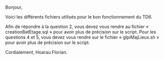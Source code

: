 Bonjour,

Voici les différents fichiers utilisés pour le bon fonctionnement du TD6.

Afin de répondre à la question 2, vous devez vous rendre au fichier « creationBatEtage.sql » pour avoir plus de précision sur le script.
Pour les questions 4 et 5, vous devez vous rendre sur le fichier « glpiMajLieux.sh » pour avoir plus de précision sur le script.

Cordialement, Hoarau Florian.
